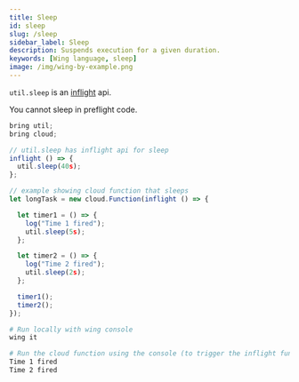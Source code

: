```yaml
---
title: Sleep
id: sleep
slug: /sleep
sidebar_label: Sleep
description: Suspends execution for a given duration.
keywords: [Wing language, sleep]
image: /img/wing-by-example.png
---
```


`util.sleep` is an [inflight](/docs/concepts/inflights) api.

You cannot sleep in preflight code.

```js playground example title="main.w"
bring util;
bring cloud;

// util.sleep has inflight api for sleep
inflight () => {
  util.sleep(40s);
};

// example showing cloud function that sleeps
let longTask = new cloud.Function(inflight () => {

  let timer1 = () => {
    log("Time 1 fired");
    util.sleep(5s);
  };

  let timer2 = () => {
    log("Time 2 fired");
    util.sleep(2s);
  };

  timer1();
  timer2();
});

```

```bash title="Wing console output"
# Run locally with wing console
wing it

# Run the cloud function using the console (to trigger the inflight function)
Time 1 fired
Time 2 fired
```